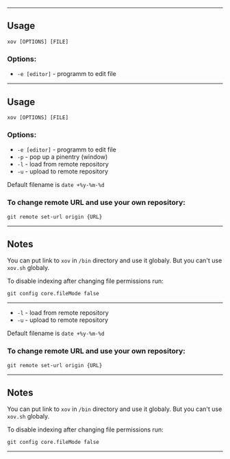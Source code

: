 --------------------

## Usage

```
xov [OPTIONS] [FILE]
```

### Options:

* `-e [editor]` - programm to edit file
--------------------

## Usage

```
xov [OPTIONS] [FILE]
```

### Options:

* `-e [editor]` - programm to edit file
* `-p` - pop up a pinentry (window)
* `-l` - load from remote repository
* `-u` - upload to remote repository

Default filename is `date +%y-%m-%d`

### To change remote URL and use your own repository:

```
git remote set-url origin {URL}
```

--------------------

## Notes

You can put link to `xov` in `/bin` directory and use it globaly.
But you can't use `xov.sh` globaly.

To disable indexing after changing file permissions run:

```
git config core.fileMode false
```

--------------------
* `-l` - load from remote repository
* `-u` - upload to remote repository

Default filename is `date +%y-%m-%d`

### To change remote URL and use your own repository:

```
git remote set-url origin {URL}
```

--------------------

## Notes

You can put link to `xov` in `/bin` directory and use it globaly.
But you can't use `xov.sh` globaly.

To disable indexing after changing file permissions run:

```
git config core.fileMode false
```

--------------------
